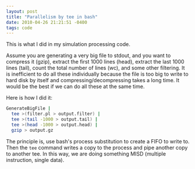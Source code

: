 ```yaml
---
layout: post
title: "Parallelism by tee in bash"
date: 2010-04-26 21:21:51 -0400
tags: code
---
```


This is what I did in my simulation processing code.

Assume you are generating a very big file to stdout, and you want to compress it
(gzip), extract the first 1000 lines (head), extract the last 1000 lines (tail),
count the total number of lines (wc), and some other filtering. It is
inefficient to do all these individually because the file is too big to write to
hard disk by itself and compressing/decompressing takes a long time. It would be
the best if we can do all these at the same time.

Here is how I did it:

```sh
GenerateBigFile |
  tee >(filter.pl > output.filter) |
  tee >(tail -1000 > output.tail) |
  tee >(head -1000 > output.head) |
  gzip > output.gz
```

The principle is, use bash's process substitution to create a FIFO to write to.
Then the `tee` command writes a copy to the process and pipe another copy to
another tee. In this way, we are doing something MISD (multiple instruction,
single data).
